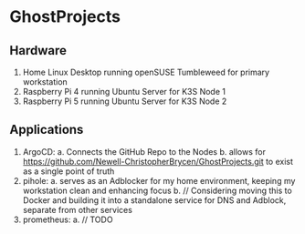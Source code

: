 # GhostProjects

## Hardware
1. Home Linux Desktop running openSUSE Tumbleweed for primary workstation
2. Raspberry Pi 4 running Ubuntu Server for K3S Node 1
3. Raspberry Pi 5 running Ubuntu Server for K3S Node 2

## Applications
1. ArgoCD:
    a. Connects the GitHub Repo to the Nodes
    b. allows for https://github.com/Newell-ChristopherBrycen/GhostProjects.git to exist as a single point of truth
2. pihole:
    a. serves as an Adblocker for my home environment, keeping my workstation clean and enhancing focus
    b. // Considering moving this to Docker and building it into a standalone service for DNS and Adblock, separate from other services
3. prometheus:
    a. // TODO

